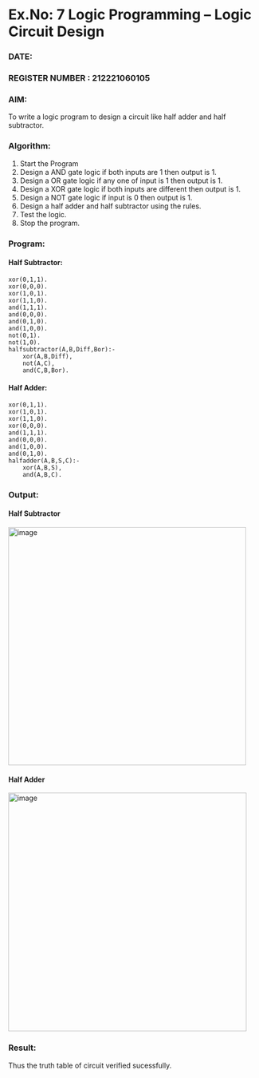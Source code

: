# Ex.No: 7  Logic Programming –  Logic Circuit Design
### DATE:                                                                            
### REGISTER NUMBER : 212221060105 
### AIM: 
To write a logic program to design a circuit like half adder and half subtractor.
###  Algorithm:
1. Start the Program
2. Design a AND gate logic if both inputs are 1 then output is 1.
3. Design a OR gate logic if any one of input is 1 then output is 1.
4. Design a XOR gate logic if both inputs are different then output is 1.
5. Design a NOT gate logic if input is 0 then output is 1.
6. Design a half adder and half subtractor using the rules.
7. Test the logic.
8. Stop the program.

### Program:
#### Half Subtractor:
```
xor(0,1,1).
xor(0,0,0).
xor(1,0,1).
xor(1,1,0).
and(1,1,1).
and(0,0,0).
and(0,1,0).
and(1,0,0).
not(0,1).
not(1,0).
halfsubtractor(A,B,Diff,Bor):-
    xor(A,B,Diff),
    not(A,C),
    and(C,B,Bor).
```
#### Half Adder:
```
xor(0,1,1).
xor(1,0,1).
xor(1,1,0).
xor(0,0,0).
and(1,1,1).
and(0,0,0).
and(1,0,0).
and(0,1,0).
halfadder(A,B,S,C):-
    xor(A,B,S),
    and(A,B,C).
```
### Output:
#### Half Subtractor
<img width="477" alt="image" src="https://github.com/xLollipopsx/AI_Lab_2023-24/assets/148363284/5c73c30e-32fe-4d36-9f50-d1ff3dd5e044">

#### Half Adder
<img width="478" alt="image" src="https://github.com/xLollipopsx/AI_Lab_2023-24/assets/148363284/1c0438fe-1518-4feb-9919-a40a78d15182">



### Result:
Thus the truth table of circuit verified sucessfully.
